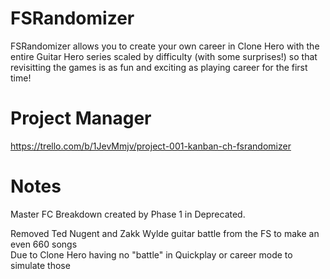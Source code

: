 # FSRandomizer
FSRandomizer allows you to create your own career in Clone Hero with the entire Guitar Hero series scaled by difficulty (with some surprises!) so that revisitting the games is as fun and exciting as playing career for the first time!

# Project Manager
https://trello.com/b/1JevMmjv/project-001-kanban-ch-fsrandomizer

# Notes

Master FC Breakdown created by Phase 1 in Deprecated.

Removed Ted Nugent and Zakk Wylde guitar battle from the FS to make an even 660 songs\
Due to Clone Hero having no "battle" in Quickplay or career mode to simulate those

